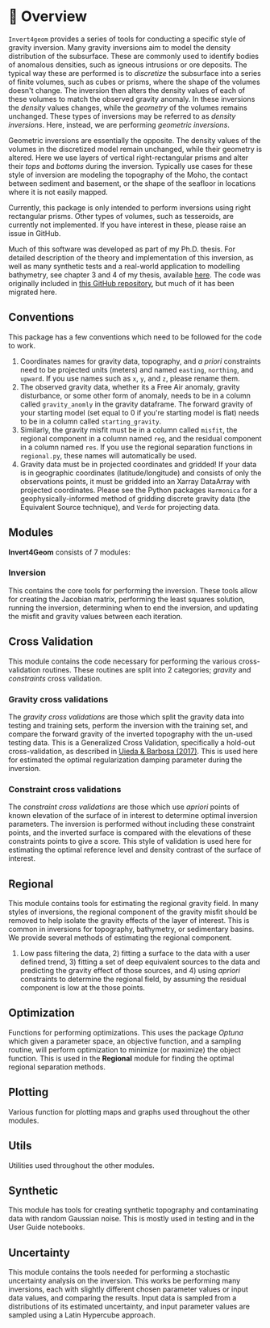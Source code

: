 # 🔎 Overview

`Invert4geom` provides a series of tools for conducting a specific style of gravity inversion.
Many gravity inversions aim to model the density distribution of the subsurface.
These are commonly used to identify bodies of anomalous densities, such as igneous intrusions or ore deposits.
The typical way these are performed is to _discretize_ the subsurface into a series of finite volumes, such as cubes or prisms, where the shape of the volumes doesn't change.
The inversion then alters the density values of each of these volumes to match the observed gravity anomaly.
In these inversions the _density_ values changes, while the _geometry_ of the volumes remains unchanged.
These types of inversions may be referred to as _density inversions_.
Here, instead, we are performing _geometric inversions_.

Geometric inversions are essentially the opposite.
The density values of the volumes in the discretized model remain unchanged, while their geometry is
altered.
Here we use layers of vertical right-rectangular prisms and alter their _tops_ and _bottoms_ during the inversion.
Typically use cases for these style of inversion are modeling the topography of the Moho, the contact between sediment and basement, or the shape of the seafloor in locations where it is not easily mapped.

Currently, this package is only intended to perform inversions using right rectangular prisms.
Other types of volumes, such as tesseroids, are currently not implemented.
If you have interest in these, please raise an issue in GitHub.

Much of this software was developed as part of my Ph.D. thesis.
For detailed description of the theory and implementation of this inversion, as well as many synthetic tests and a real-world application to modelling bathymetry, see chapter 3 and 4 of my thesis, available [here](https://doi.org/10.26686/wgtn.24408304).
The code was originally included in [this GitHub repository](https://github.com/mdtanker/RIS_gravity_inversion), but much of it has been migrated here.

## Conventions

This package has a few conventions which need to be followed for the code to work.
1) Coordinates names for gravity data, topography, and _a priori_ constraints need to be projected units (meters) and named `easting`, `northing`, and  `upward`.
If you use names such as `x`, `y`, and `z`, please rename them.
2) The observed gravity data, whether its a Free Air anomaly, gravity disturbance, or some other form of anomaly, needs to be in a column called `gravity_anomly` in the gravity dataframe. The forward gravity of your starting model (set equal to 0 if you're starting model is flat) needs to be in a column called `starting_gravity`.
3) Similarly, the gravity misfit must be in a column called `misfit`, the regional component in a column named `reg`, and the residual component in a column named `res`.
If you use the regional separation functions in `regional.py`, these names will automatically be used.
4) Gravity data must be in projected coordinates and gridded!
If your data is in geographic coordinates (latitude/longitude) and consists of only the observations points, it must be gridded into an Xarray DataArray with projected coordinates. Please see the Python packages `Harmonica` for a geophysically-informed method of gridding discrete gravity data (the Equivalent Source technique), and `Verde` for projecting data.

## Modules

**Invert4Geom** consists of 7 modules:

### Inversion

This contains the core tools for performing the inversion.
These tools allow for creating the Jacobian matrix, performing the least squares solution, running the inversion, determining when to end the inversion, and updating the misfit and gravity values between each iteration.

## Cross Validation

This module contains the code necessary for performing the various cross-validation routines.
These routines are split into 2 categories; _gravity_ and _constraints_ cross validation.

### Gravity cross validations

The _gravity cross validations_ are those which split the gravity data into testing and training sets, perform the inversion with the training set, and compare the forward gravity of the inverted topography with the un-used testing data.
This is a Generalized Cross Validation, specifically a hold-out cross-validation, as described in [Uieda & Barbosa (2017)](https://academic.oup.com/gji/article-lookup/doi/10.1093/gji/ggw390).
This is used here for estimated the optimal regularization damping parameter during the inversion.

### Constraint cross validations

The _constraint cross validations_ are those which use _apriori_ points of known elevation of the surface of in interest to determine optimal inversion
parameters.
The inversion is performed without including these constraint points, and the inverted surface is compared with the elevations of these constraints points to give a score.
This style of validation is used here for estimating the optimal reference level and density contrast of the surface of interest.

## Regional

This module contains tools for estimating the regional gravity field.
In many styles of inversions, the regional component of the gravity misfit should be removed to help isolate the gravity effects of the layer of interest.
This is common in inversions for topography, bathymetry, or sedimentary basins.
We provide several methods of estimating the regional component.

1. Low pass filtering the data, 2) fitting a surface to the data with a user defined trend, 3) fitting a set of deep equivalent sources to the data and    predicting the gravity effect of those sources, and 4) using _apriori_ constraints to determine the regional field, by assuming the residual component is low at the those points.

## Optimization

Functions for performing optimizations.
This uses the package _Optuna_ which given a parameter space, an objective function, and a sampling routine, will perform optimization to minimize (or maximize) the object function.
This is used in the **Regional** module for finding the optimal regional separation methods.

## Plotting

Various function for plotting maps and graphs used throughout the other modules.

## Utils

Utilities used throughout the other modules.

## Synthetic

This module has tools for creating synthetic topography and contaminating data with random Gaussian noise.
This is mostly used in testing and in the User Guide notebooks.

## Uncertainty

This module contains the tools needed for performing a stochastic uncertainty analysis on the inversion.
This works be performing many inversions, each with slightly different chosen parameter values or input data values, and comparing the results.
Input data is sampled from a distributions of its estimated uncertainty, and input parameter values are sampled using a Latin Hypercube approach.
